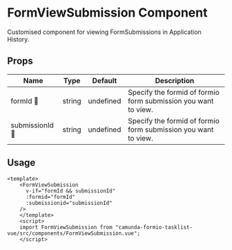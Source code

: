 # FormViewSubmission Component

Customised component for viewing FormSubmissions in Application
History.

## Props

| Name | Type |  Default | Description |
| --- | --   | --- | ------- |
|  formId  :triangular_flag_on_post: | string | undefined | Specify the formid of formio form submission you want to view.|
|  submissionId  :triangular_flag_on_post: | string | undefined | Specify the formid of formio form submission you want to view.|

## Usage

```
<template>
    <FormViewSubmission
      v-if="formId && submissionId"
      :formid="formId"
      :submissionid="submissionId"
    />
    </template>
    <script>
    import FormViewSubmission from "camunda-formio-tasklist-vue/src/components/FormViewSubmission.vue";
    </script>
```

